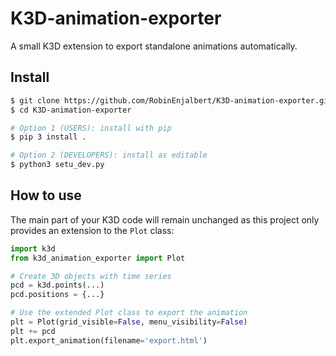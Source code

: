 # K3D-animation-exporter

A small K3D extension to export standalone animations automatically.

## Install

``` bash
$ git clone https://github.com/RobinEnjalbert/K3D-animation-exporter.git
$ cd K3D-animation-exporter

# Option 1 (USERS): install with pip
$ pip 3 install .

# Option 2 (DEVELOPERS): install as editable
$ python3 setu_dev.py

```

## How to use

The main part of your K3D code will remain unchanged as this project only provides an extension to the `Plot` class:

``` python
import k3d
from k3d_animation_exporter import Plot

# Create 3D objects with time series
pcd = k3d.points(...)
pcd.positions = {...}

# Use the extended Plot class to export the animation
plt = Plot(grid_visible=False, menu_visibility=False)
plt += pcd
plt.export_animation(filename='export.html')
```
